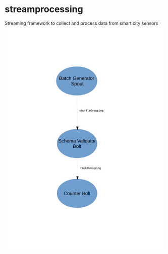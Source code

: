 # streamprocessing
Streaming framework to collect and process data from smart city sensors
![alt text](https://github.com/rbccps-iisc/streamprocessing/blob/master/ValidationServiceTopology.png)
